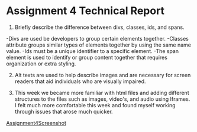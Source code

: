 # Assignment 4 Technical Report

 1. Briefly describe the difference between divs, classes, ids, and spans.

  -Divs are used be developers to group certain elements together.
  -Classes attribute groups similar types of elements together by using the same name value.
  -Ids must be a unique identifier to a specific element.
  -The span element is used to identify or group content together that requires organization or extra styling.

 2. Alt texts are used to help describe images and are necessary for screen readers that aid individuals who are visually impaired.

 3. This week we became more familiar with html files and adding different structures to the files such as images, video's, and audio using Iframes. I felt much more comfortable this week and found myself working through issues that arose much quicker.

[Assignment4Screenshot](./images/screenshot.png)
